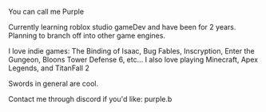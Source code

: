 You can call me Purple 

Currently learning roblox studio gameDev and have been for 2 years.
Planning to branch off into other game engines. 

I love indie games: The Binding of Isaac, Bug Fables, Inscryption, Enter the Gungeon, Bloons Tower Defense 6, etc...
I also love playing Minecraft, Apex Legends, and TitanFall 2 

Swords in general are cool.

Contact me through discord if you'd like: purple.b


<!---
DecompiledPurple/DecompiledPurple is a ✨ special ✨ repository because its `README.md` (this file) appears on your GitHub profile.
You can click the Preview link to take a look at your changes.
--->
